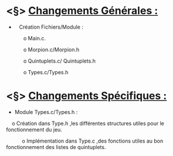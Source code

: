 # <§> **<u>Changements Générales :</u>**

-    Création Fichiers/Module :

            o Main.c.

            o Morpion.c/Morpion.h

            o Quintuplets.c/ Quintuplets.h

            o Types.c/Types.h



# <§> **<u>Changements Spécifiques :</u>**



-   Module Types.c/Types.h :
  
      o Création dans Type.h ,les différentes structures utiles pour le fonctionnement du jeu.

           o Implémentation dans Type.c ,des fonctions utiles au bon fonctionnement des listes de quintuplets.
